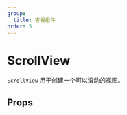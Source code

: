 ```yaml
---
group:
  title: 容器组件
order: 5
---
```


# ScrollView

`ScrollView` 用于创建一个可以滚动的视图。

## Props

<API hideTitle exports='["ScrollView"]' src="@canvas-ui/react/src/elements" />
